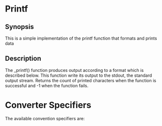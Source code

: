 # **Printf**

**Synopsis**
---
This is a simple implementation of the printf function that formats and prints data

**Description**
---
The \_printf() function produces output according to a format which is described below. This function write its output to the stdout, the standard output stream.
Returns the count of printed characters when the function is successful and -1 when the function fails.

# Converter Specifiers

The available convention specifiers are:

